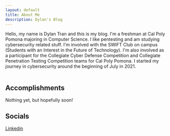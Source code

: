 ```yaml
---
layout: default
title: About Me
description: Dylan's Blog
---
```

Hello, my name is Dylan Tran and this is my blog. I'm a freshman at Cal Poly Pomona majoring in Computer Science. I like pentesting and am studying cybersecurity related stuff. I'm involved with the SWIFT Club on campus (Students with an Interest in the Future of Technology). I'm also involved as a participant for the Collegiate Cyber Defense Competition and Collegiate Penetration Testing Competition teams for Cal Poly Pomona. I started my journey in cybersecurity around the beginning of July in 2021. 
<br/>
<br/>

## Accomplishments
Nothing yet, but hopefully soon! 

## Socials
<a href=https://www.linkedin.com/in/dylan-tran-84aa46217/> Linkedin </a>
